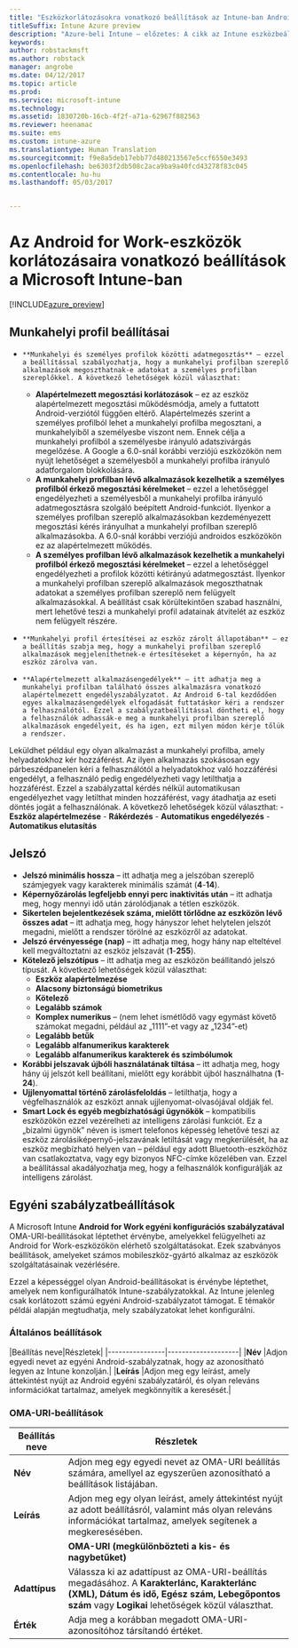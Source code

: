 ```yaml
---
title: "Eszközkorlátozásokra vonatkozó beállítások az Intune-ban Android for Work rendszer esetén | Microsoft Docs"
titleSuffix: Intune Azure preview
description: "Azure-beli Intune – előzetes: A cikk az Intune eszközbeállítások és -funkciók Android for Work rendszerű eszközökön történő korlátozására szolgáló beállításait ismerteti."
keywords: 
author: robstackmsft
ms.author: robstack
manager: angrobe
ms.date: 04/12/2017
ms.topic: article
ms.prod: 
ms.service: microsoft-intune
ms.technology: 
ms.assetid: 1830720b-16cb-4f2f-a71a-62967f882563
ms.reviewer: heenamac
ms.suite: ems
ms.custom: intune-azure
ms.translationtype: Human Translation
ms.sourcegitcommit: f9e8a5deb17ebb77d480213567e5ccf6550e3493
ms.openlocfilehash: be6303f2db508c2aca9ba9a40fcd43278f83c045
ms.contentlocale: hu-hu
ms.lasthandoff: 05/03/2017


---
```


# <a name="android-for-work-device-restriction-settings-in-microsoft-intune"></a>Az Android for Work-eszközök korlátozásaira vonatkozó beállítások a Microsoft Intune-ban

[!INCLUDE[azure_preview](../includes/azure_preview.md)]

## <a name="work-profile-settings"></a>Munkahelyi profil beállításai
-     **Munkahelyi és személyes profilok közötti adatmegosztás** – ezzel a beállítással szabályozhatja, hogy a munkahelyi profilban szereplő alkalmazások megoszthatnak-e adatokat a személyes profilban szereplőkkel. A következő lehetőségek közül választhat:
    - **Alapértelmezett megosztási korlátozások** – ez az eszköz alapértelmezett megosztási működésmódja, amely a futtatott Android-verziótól függően eltérő. Alapértelmezés szerint a személyes profilból lehet a munkahelyi profilba megosztani, a munkahelyiből a személyesbe viszont nem. Ennek célja a munkahelyi profilból a személyesbe irányuló adatszivárgás megelőzése. A Google a 6.0-snál korábbi verziójú eszközökön nem nyújt lehetőséget a személyesből a munkahelyi profilba irányuló adatforgalom blokkolására.  
    - **A munkahelyi profilban lévő alkalmazások kezelhetik a személyes profilból érkező megosztási kérelmeket** – ezzel a lehetőséggel engedélyezheti a személyesből a munkahelyi profilba irányuló adatmegosztásra szolgáló beépített Android-funkciót. Ilyenkor a személyes profilban szereplő alkalmazásokban kezdeményezett megosztási kérés irányulhat a munkahelyi profilban szereplő alkalmazásokba. A 6.0-snál korábbi verziójú androidos eszközökön ez az alapértelmezett működés.
    - **A személyes profilban lévő alkalmazások kezelhetik a munkahelyi profilból érkező megosztási kérelmeket** – ezzel a lehetőséggel engedélyezheti a profilok közötti kétirányú adatmegosztást. Ilyenkor a munkahelyi profilban szereplő alkalmazások megoszthatnak adatokat a személyes profilban szereplő nem felügyelt alkalmazásokkal.  A beállítást csak körültekintően szabad használni, mert lehetővé teszi a munkahelyi profil adatainak átvitelét az eszköz nem felügyelt részére.


-     **Munkahelyi profil értesítései az eszköz zárolt állapotában** – ez a beállítás szabja meg, hogy a munkahelyi profilban szereplő alkalmazások megjeleníthetnek-e értesítéseket a képernyőn, ha az eszköz zárolva van.
-     **Alapértelmezett alkalmazásengedélyek** – itt adhatja meg a munkahelyi profilban található összes alkalmazásra vonatkozó alapértelmezett engedélyszabályzatot. Az Android 6-tal kezdődően egyes alkalmazásengedélyek elfogadását futtatáskor kéri a rendszer a felhasználótól. Ezzel a szabályzatbeállítással döntheti el, hogy a felhasználók adhassák-e meg a munkahelyi profilban szereplő alkalmazások engedélyeit, és ha igen, ezt milyen módon kérje tőlük a rendszer.
Leküldhet például egy olyan alkalmazást a munkahelyi profilba, amely helyadatokhoz kér hozzáférést. Az ilyen alkalmazás szokásosan egy párbeszédpanelen kéri a felhasználótól a helyadatokhoz való hozzáférési engedélyt, a felhasználó pedig engedélyezheti vagy letilthatja a hozzáférést. Ezzel a szabályzattal kérdés nélkül automatikusan engedélyezhet vagy letilthat minden hozzáférést, vagy átadhatja az eseti döntés jogát a felhasználónak. A következő lehetőségek közül választhat:
    -     **Eszköz alapértelmezése**
    -     **Rákérdezés**
    -     **Automatikus engedélyezés**
    -     **Automatikus elutasítás**

## <a name="password"></a>Jelszó

- **Jelszó minimális hossza** – itt adhatja meg a jelszóban szereplő számjegyek vagy karakterek minimális számát (**4**-**14**).
- **Képernyőzárolás legfeljebb ennyi perc inaktivitás után** – itt adhatja meg, hogy mennyi idő után zárolódjanak a tétlen eszközök.
- **Sikertelen bejelentkezések száma, mielőtt törlődne az eszközön lévő összes adat** – itt adhatja meg, hogy hányszor lehet helytelen jelszót megadni, mielőtt a rendszer törölné az eszközről az adatokat.
- **Jelszó érvényessége (nap)** – itt adhatja meg, hogy hány nap elteltével kell megváltoztatni az eszköz jelszavát (**1**-**255**).
- **Kötelező jelszótípus** – itt adhatja meg az eszközön beállítandó jelszó típusát. A következő lehetőségek közül választhat:
    - **Eszköz alapértelmezése**
    - **Alacsony biztonságú biometrikus**
    - **Kötelező**
    - **Legalább számok**
    - **Komplex numerikus** – (nem lehet ismétlődő vagy egymást követő számokat megadni, például az „1111”-et vagy az „1234”-et)
    - **Legalább betűk**
    - **Legalább alfanumerikus karakterek**
    - **Legalább alfanumerikus karakterek és szimbólumok**
- **Korábbi jelszavak újbóli használatának tiltása** – itt adhatja meg, hogy hány új jelszót kell beállítani, mielőtt egy korábbit újból használhatna (**1**-**24**).
- **Ujjlenyomattal történő zárolásfeloldás** – letilthatja, hogy a végfelhasználók az eszközt annak ujjlenyomat-olvasójával oldják fel.
- **Smart Lock és egyéb megbízhatósági ügynökök** – kompatibilis eszközökön ezzel vezérelheti az intelligens zárolási funkciót. Ez a „bizalmi ügynök” néven is ismert telefonos képesség lehetővé teszi az eszköz zárolásiképernyő-jelszavának letiltását vagy megkerülését, ha az eszköz megbízható helyen van – például egy adott Bluetooth-eszközhöz van csatlakoztatva, vagy egy bizonyos NFC-címke közelében van. Ezzel a beállítással akadályozhatja meg, hogy a felhasználók konfigurálják az intelligens zárolást.

## <a name="custom-policy-settings"></a>Egyéni szabályzatbeállítások
A Microsoft Intune **Android for Work egyéni konfigurációs szabályzatával** OMA-URI-beállításokat léptethet érvénybe, amelyekkel felügyelheti az Android for Work-eszközökön elérhető szolgáltatásokat. Ezek szabványos beállítások, amelyeket számos mobileszköz-gyártó alkalmaz az eszközök szolgáltatásainak vezérlésére.

Ezzel a képességgel olyan Android-beállításokat is érvénybe léptethet, amelyek nem konfigurálhatók Intune-szabályzatokkal.
Az Intune jelenleg csak korlátozott számú egyéni Android-szabályzatot támogat. E témakör példái alapján megtudhatja, mely szabályzatokat lehet konfigurálni.

### <a name="general-settings"></a>Általános beállítások

|Beállítás neve|Részletek|
    |----------------|--------------------|
    |**Név** |Adjon egyedi nevet az egyéni Android-szabályzatnak, hogy az azonosítható legyen az Intune konzolján.|
    |**Leírás** |Adjon meg egy leírást, amely áttekintést nyújt az Android egyéni szabályzatáról, és olyan releváns információkat tartalmaz, amelyek megkönnyítik a keresését.|

### <a name="oma-uri-settings"></a>OMA-URI-beállítások

  |Beállítás neve|Részletek|
  |--------|--------------------|
  |**Név** |Adjon meg egy egyedi nevet az OMA-URI beállítás számára, amellyel az egyszerűen azonosítható a beállítások listájában.|
  |**Leírás** |Adjon meg egy olyan leírást, amely áttekintést nyújt az adott beállításról, valamint más olyan releváns információkat tartalmaz, amelyek segítenek a megkeresésében.|
    |**OMA-URI (megkülönbözteti a kis- és nagybetűket)** |Adja meg az OMA-URI azonosítót, amelyhez beállítást kíván megadni.|
  |**Adattípus** |Válassza ki az adattípust az OMA-URI-beállítás megadásához. A **Karakterlánc, Karakterlánc (XML), Dátum és idő, Egész szám, Lebegőpontos szám** vagy **Logikai** lehetőségek közül választhat.|
  |**Érték** |Adja meg a korábban megadott OMA-URI-azonosítóhoz társítandó értéket.|

